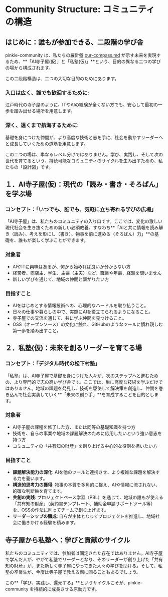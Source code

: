 # Community Structure: コミュニティの構造

## はじめに：誰もが参加できる、二段階の学び舎

pinkie-community は、私たちの羅針盤 [our-compass.md](our-compass.md) が示す未来を実現するため、**「AI寺子屋(仮)」と「私塾(仮)」**という、目的の異なる二つの学びの場から構成されます。

この二段階構造は、二つの大切な目的のためにあります。

### 入口は広く、誰でも歓迎するために:
江戸時代の寺子屋のように、ITやAIの経験が全くない方でも、安心して最初の一歩を踏み出せる場所を用意します。

### 深く、遠くまで航海するために:
基礎を身につけた仲間が、より高度な技術と志を手に、社会を動かすリーダーへと成長していくための道筋を用意します。

この二つの場は、単なるレベル分けではありません。学び、実践し、そして次の世代を育てるという、持続可能なコミュニティのサイクルを生み出すための、私たちの「設計図」です。

## １．AI寺子屋(仮)：現代の「読み・書き・そろばん」を学ぶ場

### コンセプト：「いつでも、誰でも、気軽に立ち寄れる学びの広場」

「AI寺子屋」は、私たちのコミュニティの入り口です。ここでは、変化の激しい現代社会を生き抜くための新しい必須教養、すなわち**「AIと共に情報を読み解き（読み）、考えを形にし（書き）、物事を前に進める（そろばん）力」**の基礎を、誰もが楽しく学ぶことができます。

### 対象者
- AIやITに興味はあるが、何から始めれば良いか分からない方
- 経営者、商店主、学生、主婦（主夫）など、職業や年齢、経験を問いません
- 新しい学びを通じて、地域の仲間と繋がりたい方

### 目指すこと
- AIをはじめとする情報技術への、心理的なハードルを取り払うこと。
- 日々の仕事や暮らしの中で、実際にAIを役立てられるようになること。
- 寺子屋での交流を通じて、共に学ぶ仲間を見つけること。
- OSS（オープンソース）の文化に触れ、GitHubのようなツールに慣れ親しむ第一歩を踏み出すこと。

## ２．私塾(仮)：未来を創るリーダーを育てる場

### コンセプト：「デジタル時代の松下村塾」

「私塾」は、AI寺子屋で基礎を身につけた人々が、次のステップへと進むための、より専門的で志の高い学び舎です。ここでは、単に高度な技術を学ぶだけではありません。地域の課題を発見し、技術を駆使して解決策を創造し、仲間を巻き込んで社会実装していく**「未来の創り手」**を育成することを目的とします。

### 対象者
- AI寺子屋の課程を修了した方、または同等の基礎知識を持つ方
- 技術を、自らの事業や地域の課題解決のために応用したいという強い意志を持つ方
- コミュニティの「共有知の財産」を創り上げる中心的な役割を担いたい方

### 目指すこと
- **課題解決能力の深化**: AIを他のツールと連携させ、より複雑な課題を解決する力を養います。
- **構造的思考力の獲得**: 物事の本質を多角的に捉え、AIや情報に流されない、的確な判断軸を育てます。
- **共創の実践**: プロジェクトベース学習（PBL）を通じて、地域の誰もが使える「共有知の財産」（契約書テンプレート、補助金申請サポートツール等）を、OSSの作法に則ってチームで創り上げます。
- **リーダーシップの醸成**: 自らが主体となってプロジェクトを推進し、地域社会に働きかける経験を積みます。

## 寺子屋から私塾へ：学びと貢献のサイクル

私たちのコミュニティでは、参加者は固定された存在ではありません。AI寺子屋で学んだ人が、やがて私塾でリーダーとなり、そのリーダーが創り上げた「共有知の財産」が、また新しく寺子屋にやってきた人々の学びを助ける。そして、私塾の卒業生が、今度は寺子屋で教える側に回ることもあるでしょう。

この**「学び、実践し、還元する」**というサイクルこそが、pinkie-community を持続的に成長させる原動力です。